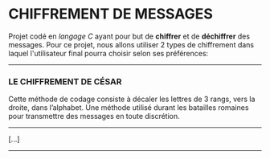 # **CHIFFREMENT DE MESSAGES**

Projet codé en *langage C* ayant pour but de **chiffrer** et de **déchiffrer** des messages. Pour ce projet, nous allons utiliser 2 types de chiffrement dans laquel l'utilisateur final pourra choisir selon ses préférences:

---

### **LE CHIFFREMENT DE CÉSAR**

Cette méthode de codage consiste à décaler les lettres de 3 rangs, vers la droite, dans l’alphabet. Une méthode utilisé durant les batailles romaines pour transmettre des messages en toute discrétion.

---

[...]

---



